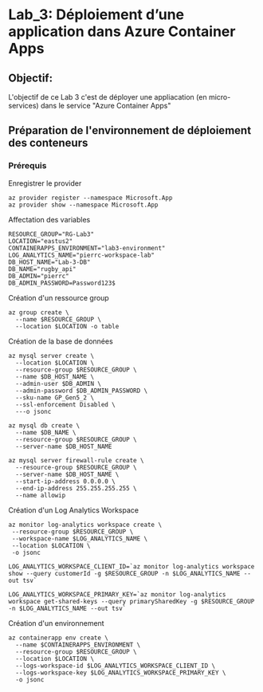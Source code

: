 # Lab_3: Déploiement d’une application dans Azure Container Apps
## Objectif:
L'objectif de ce Lab 3 c'est de déployer une appliacation (en micro-services) dans le service "Azure Container Apps"

## Préparation de l'environnement de déploiement des conteneurs

### Prérequis
Enregistrer le provider<br>
``` 
az provider register --namespace Microsoft.App
az provider show --namespace Microsoft.App
```

Affectation des variables<br>
```
RESOURCE_GROUP="RG-Lab3"
LOCATION="eastus2"
CONTAINERAPPS_ENVIRONMENT="lab3-environment"
LOG_ANALYTICS_NAME="pierrc-workspace-lab"
DB_HOST_NAME="Lab-3-DB"
DB_NAME="rugby_api"
DB_ADMIN="pierrc"
DB_ADMIN_PASSWORD=Password123$

```

Création d'un ressource group<br>
```
az group create \
  --name $RESOURCE_GROUP \
  --location $LOCATION -o table
```

Création de la base de données<br>
```
az mysql server create \
  --location $LOCATION \
  --resource-group $RESOURCE_GROUP \
  --name $DB_HOST_NAME \
  --admin-user $DB_ADMIN \
  --admin-password $DB_ADMIN_PASSWORD \
  --sku-name GP_Gen5_2 \
  --ssl-enforcement Disabled \
  ---o jsonc  
  
az mysql db create \
  --name $DB_NAME \
  --resource-group $RESOURCE_GROUP \
  --server-name $DB_HOST_NAME

az mysql server firewall-rule create \
  --resource-group $RESOURCE_GROUP \
  --server-name $DB_HOST_NAME \
  --start-ip-address 0.0.0.0 \
  --end-ip-address 255.255.255.255 \
  --name allowip  
```


Création d'un Log Analytics Workspace<br>
```
az monitor log-analytics workspace create \
 --resource-group $RESOURCE_GROUP \
 --workspace-name $LOG_ANALYTICS_NAME \
 --location $LOCATION \
 -o jsonc

LOG_ANALYTICS_WORKSPACE_CLIENT_ID=`az monitor log-analytics workspace show --query customerId -g $RESOURCE_GROUP -n $LOG_ANALYTICS_NAME --out tsv`

LOG_ANALYTICS_WORKSPACE_PRIMARY_KEY=`az monitor log-analytics workspace get-shared-keys --query primarySharedKey -g $RESOURCE_GROUP -n $LOG_ANALYTICS_NAME --out tsv`
```

Création d'un environnement<br>
```
az containerapp env create \
  --name $CONTAINERAPPS_ENVIRONMENT \
  --resource-group $RESOURCE_GROUP \
  --location $LOCATION \
  --logs-workspace-id $LOG_ANALYTICS_WORKSPACE_CLIENT_ID \
  --logs-workspace-key $LOG_ANALYTICS_WORKSPACE_PRIMARY_KEY \
  -o jsonc
```


